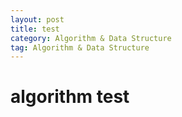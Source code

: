 ```yaml
---
layout: post
title: test
category: Algorithm & Data Structure
tag: Algorithm & Data Structure
---
```


# algorithm test

